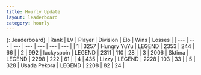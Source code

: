 ```yaml
---
title: Hourly Update
layout: leaderboard
category: hourly
---
```


{: .leaderboard}
| Rank | LV | Player | Division | Elo | Wins | Losses |
| --- | --- | --- | --- | --- | --- | --- |
| <span data-change="0">1</span> | 3257 | <span title="ID: 164871">Hungry YuYu</span> | LEGEND | <span data-change="0">2353</span> | <span data-change="0">244</span> | <span data-change="0">66</span> |
| <span data-change="0">2</span> | 992 | <span title="ID: 512212">luckyspoin</span> | LEGEND | <span data-change="0">2311</span> | <span data-change="0">110</span> | <span data-change="0">28</span> |
| <span data-change="0">3</span> | 2006 | <span title="ID: 353063">Sktima</span> | LEGEND | <span data-change="17">2298</span> | <span data-change="5">222</span> | <span data-change="0">61</span> |
| <span data-change="0">4</span> | 435 | <span title="ID: 44257">Lizzy</span> | LEGEND | <span data-change="0">2228</span> | <span data-change="0">103</span> | <span data-change="0">33</span> |
| <span data-change="0">5</span> | 328 | <span title="ID: 641994">Usada Pekora</span> | LEGEND | <span data-change="0">2208</span> | <span data-change="0">82</span> | <span data-change="0">24</span> |